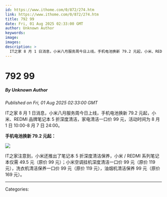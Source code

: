 ```yaml
---
id: https://www.ithome.com/0/872/274.htm
link: https://www.ithome.com/0/872/274.htm
title: 792 99
date: Fri, 01 Aug 2025 02:33:00 GMT
author: Unknown Author
keywords: 
image: 
images: 
description: >
  IT之家 8 月 1 日消息，小米八月服务周今日上线，手机电池换新 79.2 元起，小米、REDMI 品牌笔记本 5 折深度清洁，家电清洁一口价 99 元，活动时间为 8 月 1 日 10:00-8 月 7 日 24:00。手机电池换新 79.2 元起：IT之家注意到，小米还推出了笔记本 5 折深度清洁保养，小米 / REDMI 系列笔记本仅需 49.5 元（原价 99 元）；小米空调挂机深度清洁一口价 99 元（原价 119 元），洗衣机清洁保养一口价 99 元（原价 119 元），油烟机清洁保养 99 元（原价 169 元）。
---
```

# 792 99
##### By Unknown Author
_Published on Fri, 01 Aug 2025 02:33:00 GMT_

IT之家 8 月 1 日消息，小米八月服务周今日上线，手机电池换新 79.2 元起，小米、REDMI 品牌笔记本 5 折深度清洁，家电清洁一口价 99 元，活动时间为 8 月 1 日 10:00-8 月 7 日 24:00。

**手机电池换新 79.2 元起：**

![](https://img.ithome.com/newsuploadfiles/2025/8/58ad45be-e631-477a-b1af-fa05486d5830.jpg?x-bce-process=image/format,f_auto)

IT之家注意到，小米还推出了笔记本 5 折深度清洁保养，小米 / REDMI 系列笔记本仅需 49.5 元（原价 99 元）；小米空调挂机深度清洁一口价 99 元（原价 119 元），洗衣机清洁保养一口价 99 元（原价 119 元），油烟机清洁保养 99 元（原价 169 元）。

---
Categories: 